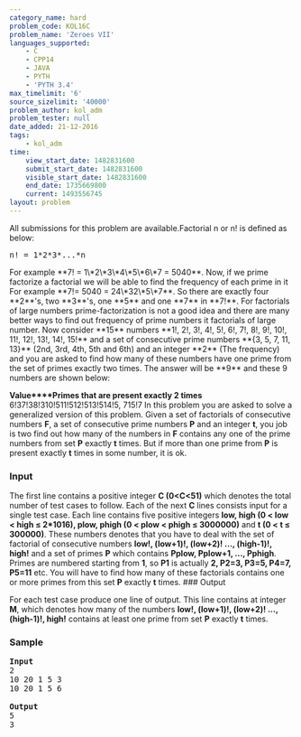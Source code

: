 ```yaml
---
category_name: hard
problem_code: KOL16C
problem_name: 'Zeroes VII'
languages_supported:
    - C
    - CPP14
    - JAVA
    - PYTH
    - 'PYTH 3.4'
max_timelimit: '6'
source_sizelimit: '40000'
problem_author: kol_adm
problem_tester: null
date_added: 21-12-2016
tags:
    - kol_adm
time:
    view_start_date: 1482831600
    submit_start_date: 1482831600
    visible_start_date: 1482831600
    end_date: 1735669800
    current: 1493556745
layout: problem
---
```

All submissions for this problem are available.Factorial n or n! is defined as below:

<pre>
n! = 1*2*3*...*n
</pre>For example **7! = 1\*2\*3\*4\*5\*6\*7 = 5040**. Now, if we prime factorize a factorial we will be able to find the frequency of each prime in it For example **7!= 5040 = 24\*32\*5\*7**. So there are exactly four **2**'s, two **3**'s, one **5** and one **7** in **7!**. For factorials of large numbers prime-factorization is not a good idea and there are many better ways to find out frequency of prime numbers it factorials of large number. Now consider **15** numbers **1!, 2!, 3!, 4!, 5!, 6!, 7!, 8!, 9!, 10!, 11!, 12!, 13!, 14!, 15!** and a set of consecutive prime numbers **{3, 5, 7, 11, 13}** (2nd, 3rd, 4th, 5th and 6th) and an integer **2** (The frequency) and you are asked to find how many of these numbers have one prime from the set of primes exactly two times. The answer will be **9** and these 9 numbers are shown below:

 **Value****Primes that are present exactly 2 times** 6!37!38!310!511!512!513!514!5, 715!7  In this problem you are asked to solve a generalized version of this problem. Given a set of factorials of consecutive numbers **F**, a set of consecutive prime numbers **P** and an integer **t**, you job is two find out how many of the numbers in **F** contains any one of the prime numbers from set **P** exactly **t** times. But if more than one prime from **P** is present exactly **t** times in some number, it is ok.

### Input

The first line contains a positive integer **C (0<C<51)** which denotes the total number of test cases to follow. Each of the next **C** lines consists input for a single test case. Each line contains five positive integers **low, high (0 < low < high ≤ 2\*1016), plow, phigh (0 < plow < phigh ≤ 3000000)** and **t (0 < t ≤ 300000)**. These numbers denotes that you have to deal with the set of factorial of consecutive numbers **low!, (low+1)!, (low+2)! ..., (high-1)!, high!** and a set of primes **P** which contains **Pplow, Pplow+1, ..., Pphigh**. Primes are numbered starting from **1**, so **P1** is actually **2, P2=3, P3=5, P4=7, P5=11** etc. You will have to find how many of these factorials contains one or more primes from this set **P** exactly **t** times. ### Output

For each test case produce one line of output. This line contains at integer **M**, which denotes how many of the numbers **low!, (low+1)!, (low+2)! ..., (high-1)!, high!** contains at least one prime from set **P** exactly **t** times.

### Sample

<pre>
<b>Input</b>
2
10 20 1 5 3
10 20 1 5 6

<b>Output</b>
5
3
</pre>